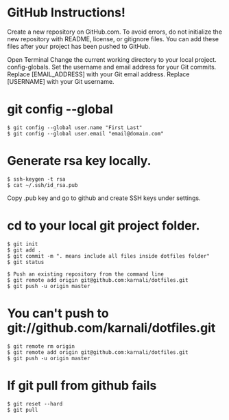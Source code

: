 # GitHub Instructions!

Create a new repository on GitHub.com. To avoid errors, do not initialize the new repository with README, license, or gitignore files. You can add these files after your project has been pushed to GitHub.

Open Terminal Change the current working directory to your local project. config-globals. Set the username and email address for your Git commits. Replace [EMAIL_ADDRESS] with your Git email address. Replace [USERNAME] with your Git username.

#  git config --global
```
$ git config --global user.name "First Last"
$ git config --global user.email "email@domain.com"
```

# Generate rsa key locally.
```
$ ssh-keygen -t rsa
$ cat ~/.ssh/id_rsa.pub 
```
Copy .pub key and go to github and create SSH keys under settings.


# cd to your local git project folder.
```
$ git init
$ git add .
$ git commit -m ". means include all files inside dotfiles folder"
$ git status

$ Push an existing repository from the command line
$ git remote add origin git@github.com:karnali/dotfiles.git
$ git push -u origin master
```



# You can't push to git://github.com/karnali/dotfiles.git

```
$ git remote rm origin
$ git remote add origin git@github.com:karnali/dotfiles.git
$ git push -u origin master
```

# If git pull from github fails
```
$ git reset --hard
$ git pull
```
